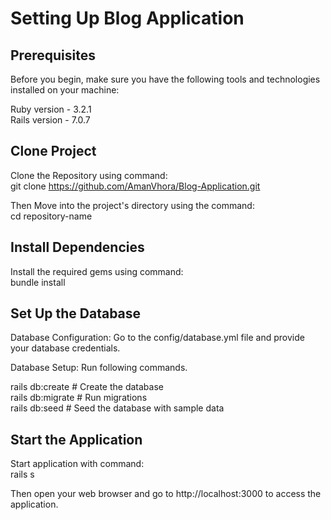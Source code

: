 # Setting Up Blog Application

## Prerequisites
Before you begin, make sure you have the following tools and technologies installed on your machine:

Ruby version - 3.2.1    
Rails version - 7.0.7

## Clone Project
Clone the Repository using command:     
git clone https://github.com/AmanVhora/Blog-Application.git

Then Move into the project's directory using the command:       
cd repository-name

## Install Dependencies
Install the required gems using command:    
bundle install

## Set Up the Database
Database Configuration: Go to the config/database.yml file and provide your database credentials.

Database Setup: Run following commands.

rails db:create          # Create the database  
rails db:migrate         # Run migrations   
rails db:seed            # Seed the database with sample data

## Start the Application
Start application with command:     
rails s

Then open your web browser and go to http://localhost:3000 to access the application.
